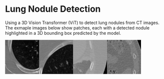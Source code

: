 # Lung Nodule Detection
Using a 3D Vision Transformer (ViT) to detect lung nodules from CT images. The exmaple images below show patches, each with a detected nodule highlighted in a 3D bounding box predicted by the model.

<img src = "imgs/nodule_sample_0.gif" width ="22%" /><img src = "imgs/nodule_sample_1.gif" width ="22%" /><img src = "imgs/nodule_sample_2.gif" width ="22%" /><img src = "imgs/nodule_sample_3.gif" width ="22%" />
